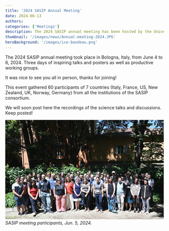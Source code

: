 ```yaml
---
title: '2024 SASIP Annual Meeting'
date: 2024-06-13
authors:
categories: ['Meetings']
description: The 2024 SASIP annual meeting has been hosted by the University of Bologna, Italy, from June 4 to 6. A great opportunity for the worldwide SASIP team to gather and share their latest research!
thumbnail: '/images/news/Annual-meeting-2024.JPG'
heroBackground: '/images/ice-bandeau.png'
---
```


The 2024 SASIP annual meeting took place in Bologna, Italy, from June 4 to 6, 2024. Three days of inspiring talks and posters as well as productive working groups.

It was nice to see you all in person, thanks for joining!

This event gathered 60 participants of 7 countries (Italy, France, US, New Zealand, UK, Norway, Germany) from all the institutions of the SASIP consortium.

We will soon post here the recordings of the science talks and discussions. Keep posted!

![meeting_pic](images/news/Annual-meeting-2024-2.jpg)
_SASIP meeting participants, Jun. 5, 2024._
